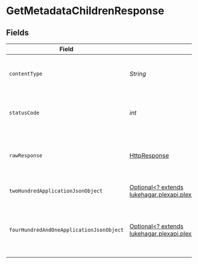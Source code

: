 # GetMetadataChildrenResponse


## Fields

| Field                                                                                                                                                                       | Type                                                                                                                                                                        | Required                                                                                                                                                                    | Description                                                                                                                                                                 |
| --------------------------------------------------------------------------------------------------------------------------------------------------------------------------- | --------------------------------------------------------------------------------------------------------------------------------------------------------------------------- | --------------------------------------------------------------------------------------------------------------------------------------------------------------------------- | --------------------------------------------------------------------------------------------------------------------------------------------------------------------------- |
| `contentType`                                                                                                                                                               | *String*                                                                                                                                                                    | :heavy_check_mark:                                                                                                                                                          | HTTP response content type for this operation                                                                                                                               |
| `statusCode`                                                                                                                                                                | *int*                                                                                                                                                                       | :heavy_check_mark:                                                                                                                                                          | HTTP response status code for this operation                                                                                                                                |
| `rawResponse`                                                                                                                                                               | [HttpResponse<InputStream>](https://docs.oracle.com/en/java/javase/11/docs/api/java.net.http/java/net/http/HttpResponse.html)                                               | :heavy_check_mark:                                                                                                                                                          | Raw HTTP response; suitable for custom response parsing                                                                                                                     |
| `twoHundredApplicationJsonObject`                                                                                                                                           | [Optional<? extends lukehagar.plexapi.plexapi.models.operations.GetMetadataChildrenResponseBody>](../../models/operations/GetMetadataChildrenResponseBody.md)               | :heavy_minus_sign:                                                                                                                                                          | The children of the library item.                                                                                                                                           |
| `fourHundredAndOneApplicationJsonObject`                                                                                                                                    | [Optional<? extends lukehagar.plexapi.plexapi.models.operations.GetMetadataChildrenLibraryResponseBody>](../../models/operations/GetMetadataChildrenLibraryResponseBody.md) | :heavy_minus_sign:                                                                                                                                                          | Unauthorized - Returned if the X-Plex-Token is missing from the header or query.                                                                                            |